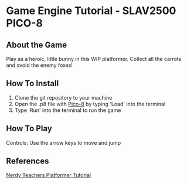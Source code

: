 # Game Engine Tutorial - SLAV2500 PICO-8

## About the Game
Play as a heroic, little bunny in this WIP platformer. Collect all the carrots and avoid the enemy foxes!

## How To Install

 1. Clone the git repository to your machine
 2. Open the .p8 file with [Pico-8](https://www.pico-8-edu.com/) by typing 'Load' into the terminal
 3. Type 'Run' into the terminal to run the game

## How To Play
Controls:
Use the arrow keys to move and jump

## References
[Nerdy Teachers Platformer Tutorial](https://nerdyteachers.com/Explain/Platformer/)
